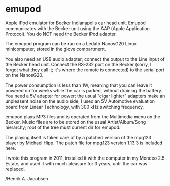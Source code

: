 # emupod
Apple iPod emulator for Becker Indianapolis car head unit. Emupod communicates with the
Becker unit using the AAP (Apple Application Protocol). You do NOT need the Becker iPod adapter.

The emupod program can be run on a Ledato NanosG20 Linux minicomputer, stored in the glove compartment.

You also need an USB audio adapter; connect the output to the Line input of the Becker head unit.
Connect the RS-232 port on the Becker (sorry, I forgot what they call it; it's where the remote is
connected) to the serial port on the NanosG20.

The power consumption is less than 1W, meaning that you can leave it powered on for weeks while the
car is parked, without draining the battery. You need a 5V adapter for power; the usual "cigar lighter" 
adapters make an unpleasent noise on the audio side; I used an 5V Automotive evaluation board from
Linear Technology, with 300 kHz switching frequency,

emupod plays MP3 files and is operated from the Multimedia menu on the Becker. Music files are to
be stored on the usual Artist/Album/Song hierarchy; root of the tree must current dir for emupod.

The playing itself is taken care of by a patched version of the mpg123 player by Michael Hipp.
The patch file for mpg123 version 1.13.3 is included here.

I wrote this program in 2011, installed it with the computer in my Mondeo 2.5 Estate, and used it
with much pleasure for 3 years, until the car was replaced.

/Henrik A. Jacobsen
